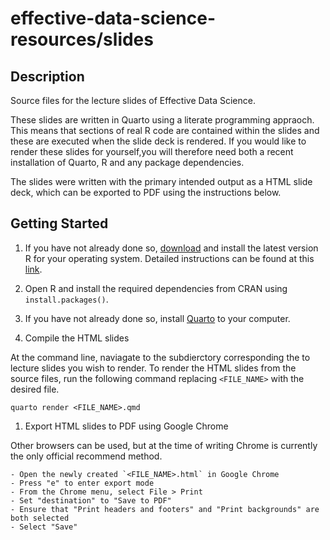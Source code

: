 # effective-data-science-resources/slides

## Description 

Source files for the lecture slides of Effective Data Science.

These slides are written in Quarto using a literate programming appraoch. This means that sections of real R code are contained within the slides and these are executed when the slide deck is rendered. If you would like to render these slides for yourself,you will therefore need both a recent installation of Quarto, R and any package dependencies. 

The slides were written with the primary intended output as a HTML slide deck, which can be exported to PDF using the instructions below. 


## Getting Started


1. If you have not already done so, [download](https://cran.r-project.org/) and install the latest version R for your operating system. Detailed instructions can be found at this [link](https://stat545.com/install.html).

2. Open R and install the required dependencies from CRAN using `install.packages()`.

3. If you have not already done so, install [Quarto](https://quarto.org/docs/get-started/) to your computer.

4. Compile the HTML slides

At the command line, naviagate to the subdierctory corresponding the to lecture slides you wish to render. To render the HTML slides from the source files, run the following command replacing `<FILE_NAME>` with the desired file. 

```
quarto render <FILE_NAME>.qmd
```

1. Export HTML slides to PDF using Google Chrome

Other browsers can be used, but at the time of writing Chrome is currently the only official recommend method. 

	- Open the newly created `<FILE_NAME>.html` in Google Chrome
	- Press "e" to enter export mode 
	- From the Chrome menu, select File > Print
	- Set "destination" to "Save to PDF"
	- Ensure that "Print headers and footers" and "Print backgrounds" are both selected
	- Select "Save" 

